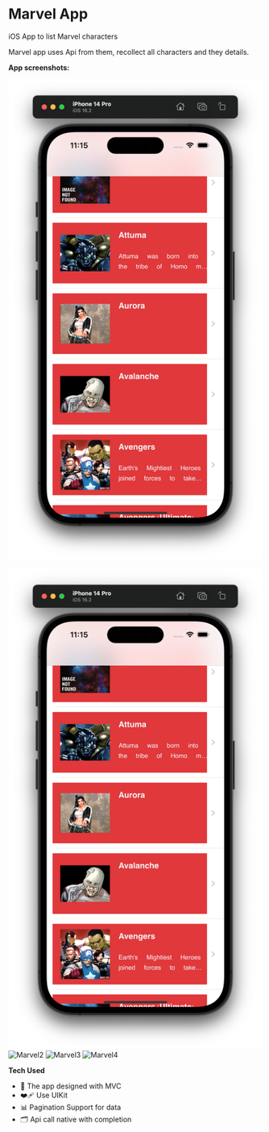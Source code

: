 # Marvel App
iOS App to list Marvel characters

Marvel app uses Api from them, recollect all characters and they details.

**App screenshots:**

![Test](/marvel1.png)

<p align="left">
<img src="/marvel1.png" alt="Marvel1" />
<img src="/images/marvel2.png" alt="Marvel2" />
<img src="/images/marvel3.png" alt="Marvel3" />
<img src="/images/marvel4.png" alt="Marvel4" />
</p>

**Tech Used**
- 🎨 The app designed with MVC
- ❤️‍🩹 Use UIKit
- 📊 Pagination Support for data
- 🗂️ Api call native with completion
